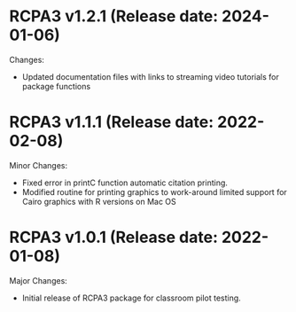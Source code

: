 
RCPA3 v1.2.1 (Release date: 2024-01-06)
==============

Changes:

* Updated documentation files with links to streaming video tutorials for package functions



RCPA3 v1.1.1 (Release date: 2022-02-08)
==============

Minor  Changes:

* Fixed error in printC function automatic citation printing.
* Modified routine for printing graphics to work-around limited support for Cairo graphics with R versions on Mac OS



RCPA3 v1.0.1 (Release date: 2022-01-08)
==============

Major Changes:

* Initial release of RCPA3 package for classroom pilot testing.

